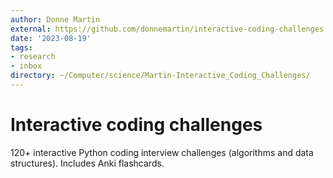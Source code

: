 ```yaml
---
author: Donne Martin
external: https://github.com/donnemartin/interactive-coding-challenges
date: '2023-08-19'
tags:
- research
- inbox
directory: ~/Computer/science/Martin-Interactive_Coding_Challenges/
---
```


# Interactive coding challenges

120+ interactive Python coding interview challenges (algorithms and data
structures).  Includes Anki flashcards.
